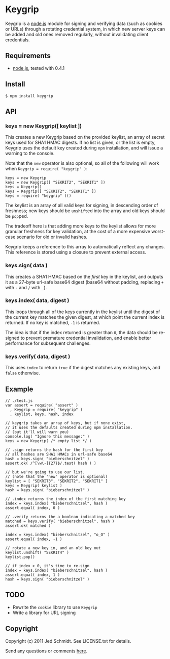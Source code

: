 Keygrip
=======

Keygrip is a [node.js](http://nodejs.org/) module for signing and verifying data (such as cookies or URLs) through a rotating credential system, in which new server keys can be added and old ones removed regularly, without invalidating client credentials.

## Requirements

* [node.js](http://nodejs.org/), tested with 0.4.1

## Install

    $ npm install keygrip
    
## API

### keys = new Keygrip([ keylist ])

This creates a new Keygrip based on the provided keylist, an array of secret keys used for SHA1 HMAC digests. If no list is given, or the list is empty, Keygrip uses the default key created during `npm` installation, and will issue a warning to the console.

Note that the `new` operator is also optional, so all of the following will work when `Keygrip = require( "keygrip" )`:

    keys = new Keygrip
    keys = new Keygrip([ "SEKRIT2", "SEKRIT1" ])
    keys = Keygrip()
    keys = Keygrip([ "SEKRIT2", "SEKRIT1" ])
    keys = require( "keygrip" )()
    
The keylist is an array of all valid keys for signing, in descending order of freshness; new keys should be `unshift`ed into the array and old keys should be `pop`ped.

The tradeoff here is that adding more keys to the keylist allows for more granular freshness for key validation, at the cost of a more expensive worst-case scenario for old or invalid hashes.

Keygrip keeps a reference to this array to automatically reflect any changes. This reference is stored using a closure to prevent external access.

### keys.sign( data )

This creates a SHA1 HMAC based on the _first_ key in the keylist, and outputs it as a 27-byte url-safe base64 digest (base64 without padding, replacing `+` with `-` and `/` with `_`).

### keys.index( data, digest )

This loops through all of the keys currently in the keylist until the digest of the current key matches the given digest, at which point the current index is returned. If no key is matched, `-1` is returned.

The idea is that if the index returned is greater than `0`, the data should be re-signed to prevent premature credential invalidation, and enable better performance for subsequent challenges.

### keys.verify( data, digest )

This uses `index` to return `true` if the digest matches any existing keys, and `false` otherwise.

## Example

    // ./test.js
    var assert = require( "assert" )
      , Keygrip = require( "keygrip" )
      , keylist, keys, hash, index
    
    // keygrip takes an array of keys, but if none exist,
    // it uses the defaults created during npm installation.
    // (but it'll will warn you)
    console.log( "Ignore this message:" )
    keys = new Keygrip( /* empty list */ )
    
    // .sign returns the hash for the first key
    // all hashes are SHA1 HMACs in url-safe base64
    hash = keys.sign( "bieberschnitzel" )
    assert.ok( /^[\w\-]{27}$/.test( hash ) )
    
    // but we're going to use our list.
    // (note that the 'new' operator is optional)
    keylist = [ "SEKRIT3", "SEKRIT2", "SEKRIT1" ]
    keys = Keygrip( keylist )
    hash = keys.sign( "bieberschnitzel" )
    
    // .index returns the index of the first matching key
    index = keys.index( "bieberschnitzel", hash )
    assert.equal( index, 0 )
    
    // .verify returns the a boolean indicating a matched key
    matched = keys.verify( "bieberschnitzel", hash )
    assert.ok( matched )
    
    index = keys.index( "bieberschnitzel", "o_O" )
    assert.equal( index, -1 )
    
    // rotate a new key in, and an old key out
    keylist.unshift( "SEKRIT4" )
    keylist.pop()
    
    // if index > 0, it's time to re-sign
    index = keys.index( "bieberschnitzel", hash )
    assert.equal( index, 1 )
    hash = keys.sign( "bieberschnitzel" ) 

## TODO

* Rewrite the `cookie` library to use `Keygrip`
* Write a library for URL signing

Copyright
---------

Copyright (c) 2011 Jed Schmidt. See LICENSE.txt for details.

Send any questions or comments [here](http://twitter.com/jedschmidt).